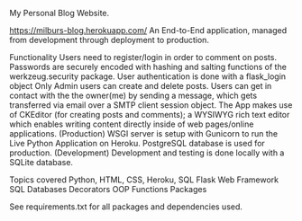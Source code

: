 My Personal Blog Website.

https://milburs-blog.herokuapp.com/
An End-to-End application, managed from development through deployment to production.

Functionality
Users need to register/login in order to comment on posts.
Passwords are securely encoded with hashing and salting functions of the werkzeug.security package.
User authentication is done with a flask_login object
Only Admin users can create and delete posts.
Users can get in contact with the the owner(me) by sending a message, which gets transferred via email over a SMTP client session object.
The App makes use of CKEditor (for creating posts and comments); a WYSIWYG rich text editor which enables writing content directly inside of web pages/online applications.
(Production) WSGI server is setup with Gunicorn to run the Live Python Application on Heroku. PostgreSQL database is used for production.
(Development) Development and testing is done locally with a SQLite database.

Topics covered
Python, HTML, CSS, Heroku, SQL
Flask Web Framework
SQL Databases
Decorators
OOP
Functions
Packages

See requirements.txt for all packages and dependencies used.
